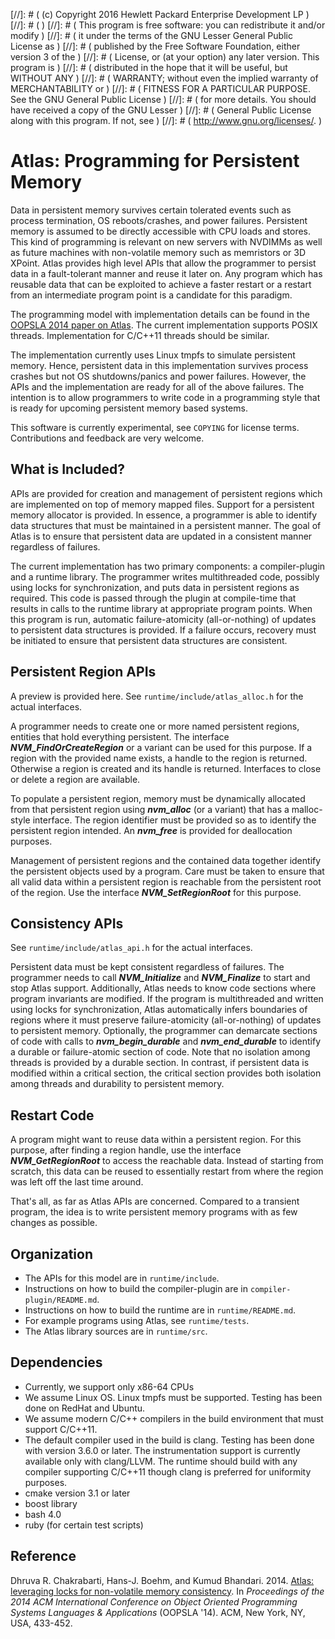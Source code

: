 [//]: # ( (c) Copyright 2016 Hewlett Packard Enterprise Development LP         )
[//]: # (                                                                      )
[//]: # ( This program is free software: you can redistribute it and/or modify )
[//]: # ( it under the terms of the GNU Lesser General Public License as       )
[//]: # ( published by the Free Software Foundation, either version 3 of the   )
[//]: # ( License, or (at your option) any later version. This program is      )
[//]: # ( distributed in the hope that it will be useful, but WITHOUT ANY      )
[//]: # ( WARRANTY; without even the implied warranty of MERCHANTABILITY or    )
[//]: # ( FITNESS FOR A PARTICULAR PURPOSE. See the GNU General Public License )
[//]: # ( for more details. You should have received a copy of the GNU Lesser  )
[//]: # ( General Public License along with this program. If not, see          )
[//]: # ( <http://www.gnu.org/licenses/>.                                      )



# Atlas: Programming for Persistent Memory

Data in persistent memory survives certain tolerated events such as
process termination, OS reboots/crashes, and power
failures. Persistent memory is assumed to be directly accessible with
CPU loads and stores. This kind of programming is relevant on new
servers with NVDIMMs as well as future machines with
non-volatile memory such as memristors or 3D XPoint. Atlas provides
high level APIs that allow the programmer to persist data in a
fault-tolerant manner and reuse it later on. Any program which has
reusable data that can be exploited to achieve a faster restart or a
restart from an intermediate program point is a candidate for this
paradigm.

The programming model with implementation details can be found in the
[OOPSLA 2014 paper on
Atlas](http://www.labs.hpe.com/people/dhruva_chakrabarti/atlas_oopsla2014.pdf).
The current implementation supports
POSIX threads. Implementation for C/C++11 threads should be similar.

The implementation currently uses Linux tmpfs to simulate persistent
memory. Hence, persistent data in this implementation survives process
crashes but not OS shutdowns/panics and power failures. However, the
APIs and the implementation are ready for all of the above
failures. The intention is to allow programmers to write code in a
programming style that is ready for upcoming persistent memory based
systems.

This software is currently experimental, see `COPYING` for license
terms. Contributions and feedback are very welcome.

## What is Included?

APIs are provided for creation and management of persistent
regions which are implemented on top of memory mapped files. Support
for a persistent memory allocator is provided. In essence, a
programmer is able to identify data structures that must be maintained
in a persistent manner. The goal of Atlas is to ensure that persistent
data are updated in a consistent manner regardless of failures.

The current implementation has two primary components: a
compiler-plugin and a runtime library. The programmer writes
multithreaded code, possibly using locks for synchronization, and puts
data in persistent regions as required. This code is passed through
the plugin at compile-time that results in calls to the runtime
library at appropriate program points. When this program is run,
automatic failure-atomicity (all-or-nothing) of updates to persistent
data structures is provided. If a failure occurs, recovery must be
initiated to ensure that persistent data structures are consistent.

## Persistent Region APIs

A preview is provided here. See `runtime/include/atlas_alloc.h` for the
actual interfaces.

A programmer needs to create one or more named persistent regions,
entities that hold everything persistent. The interface
**_NVM_FindOrCreateRegion_** or a variant can be used for this purpose. If a
region with the provided name exists, a handle to the region is
returned. Otherwise a region is created and its handle is
returned. Interfaces to close or delete a region are available.

To populate a persistent region, memory must be dynamically allocated
from that persistent region using **_nvm_alloc_** (or a variant) that has a
malloc-style interface. The region identifier must be provided so as
to identify the persistent region intended. An **_nvm_free_** is provided
for deallocation purposes.

Management of persistent regions and the contained data together
identify the persistent objects used by a program. Care must be taken
to ensure that all valid data within a persistent region is reachable
from the persistent root of the region. Use the interface
**_NVM_SetRegionRoot_** for this purpose.

## Consistency APIs

See `runtime/include/atlas_api.h` for the actual interfaces.

Persistent data must be kept consistent regardless of failures. The
programmer needs to call **_NVM_Initialize_** and **_NVM_Finalize_**
to start and stop Atlas support. Additionally, Atlas needs to know
code sections where program invariants are modified. If the program is
multithreaded and written using locks for synchronization, Atlas
automatically infers boundaries of regions where it must preserve
failure-atomicity (all-or-nothing) of updates to persistent
memory. Optionally, the programmer can demarcate sections of code with
calls to **_nvm_begin_durable_** and **_nvm_end_durable_** to identify
a durable or failure-atomic section of code. Note that no isolation
among threads is provided by a durable section. In contrast, if
persistent data is modified within a critical section, the critical
section provides both isolation among threads and durability to
persistent memory.

## Restart Code

A program might want to reuse data within a persistent region. For
this purpose, after finding a region handle, use the interface
**_NVM_GetRegionRoot_** to access the reachable data. Instead of
starting from scratch, this data can be reused to essentially restart
from where the region was left off the last time around.

That's all, as far as Atlas APIs are concerned. Compared to a
transient program, the idea is to write persistent memory programs
with as few changes as possible.

## Organization

- The APIs for this model are in `runtime/include`.
- Instructions on how to build the compiler-plugin are in
`compiler-plugin/README.md`.
- Instructions on how to build the runtime are in `runtime/README.md`.
- For example programs using Atlas, see `runtime/tests`.
- The Atlas library sources are in `runtime/src`.

## Dependencies

* Currently, we support only x86-64 CPUs
* We assume Linux OS. Linux tmpfs must be supported. Testing has been
  done on RedHat and Ubuntu.
* We assume modern C/C++ compilers in the build environment that must
  support C/C++11.
* The default compiler used in the build is clang. Testing has been
  done with version 3.6.0 or later. The instrumentation support is
  currently available only with clang/LLVM. The runtime should build
  with any compiler supporting C/C++11 though clang is preferred for
  uniformity purposes.
* cmake version 3.1 or later
* boost library
* bash 4.0
* ruby (for certain test scripts)

## Reference

Dhruva R. Chakrabarti, Hans-J. Boehm, and Kumud Bhandari. 2014.
[Atlas: leveraging locks for non-volatile memory consistency](http://www.labs.hpe.com/people/dhruva_chakrabarti/atlas_oopsla2014.pdf).
In _Proceedings of the 2014 ACM International Conference on Object Oriented
Programming Systems Languages & Applications_ (OOPSLA '14). ACM, New
York, NY, USA, 433-452.
